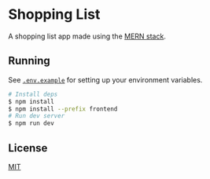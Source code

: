 # Shopping List

A shopping list app made using the [MERN stack](https://www.mongodb.com/mern-stack).

## Running

See [`.env.example`](.env.example) for setting up your environment variables.

```bash
# Install deps
$ npm install
$ npm install --prefix frontend
# Run dev server
$ npm run dev
```

## License

[MIT](LICENSE)
